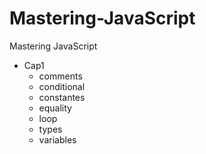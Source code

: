 # Mastering-JavaScript
Mastering JavaScript

* Cap1
    * comments
    * conditional
    * constantes
    * equality
    * loop
    * types
    * variables
